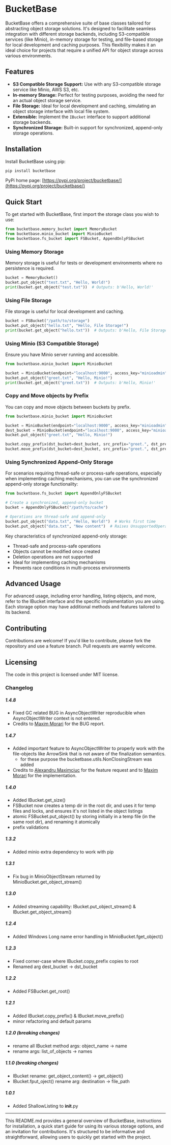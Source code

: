 # BucketBase

BucketBase offers a comprehensive suite of base classes tailored for abstracting object storage solutions. It's designed to facilitate seamless integration with
different storage backends, including S3-compatible services (like Minio), in-memory storage for testing, and file-based storage for local development and
caching purposes. This flexibility makes it an ideal choice for projects that require a unified API for object storage across various environments.

## Features

- **S3 Compatible Storage Support:** Use with any S3-compatible storage service like Minio, AWS S3, etc.
- **In-memory Storage:** Perfect for testing purposes, avoiding the need for an actual object storage service.
- **File Storage:** Ideal for local development and caching, simulating an object storage interface with local file system.
- **Extensible:** Implement the `IBucket` interface to support additional storage backends.
- **Synchronized Storage:** Built-in support for synchronized, append-only storage operations.

## Installation

Install BucketBase using pip:

```bash
pip install bucketbase
```

PyPi home page: [https://pypi.org/project/bucketbase/](https://pypi.org/project/bucketbase/)

## Quick Start

To get started with BucketBase, first import the storage class you wish to use:

```python
from bucketbase.memory_bucket import MemoryBucket
from bucketbase.minio_bucket import MinioBucket
from bucketbase.fs_bucket import FSBucket, AppendOnlyFSBucket
```

### Using Memory Storage

Memory storage is useful for tests or development environments where no persistence is required.

```python
bucket = MemoryBucket()
bucket.put_object("test.txt", "Hello, World!")
print(bucket.get_object("test.txt"))  # Outputs: b'Hello, World!'
```

### Using File Storage

File storage is useful for local development and caching.

```python
bucket = FSBucket("/path/to/storage")
bucket.put_object("hello.txt", "Hello, File Storage!")
print(bucket.get_object("hello.txt"))  # Outputs: b'Hello, File Storage!'
```

### Using Minio (S3 Compatible Storage)

Ensure you have Minio server running and accessible.

```python
from bucketbase.minio_bucket import MinioBucket

bucket = MinioBucket(endpoint="localhost:9000", access_key="minioadmin", secret_key="minioadmin", secure=False)
bucket.put_object("greet.txt", "Hello, Minio!")
print(bucket.get_object("greet.txt"))  # Outputs: b'Hello, Minio!'
```

### Copy and Move objects by Prefix

You can copy and move objects between buckets by prefix.

```python
from bucketbase.minio_bucket import MinioBucket

bucket = MinioBucket(endpoint="localhost:9000", access_key="minioadmin", secret_key="minioadmin", secure=False)
dest_bucket = MinioBucket(endpoint="localhost:9000", access_key="minioadmin", secret_key="minioadmin", secure=False, bucket_name="new_bucket")
bucket.put_object("greet.txt", "Hello, Minio!")

bucket.copy_prefix(dst_bucket=dest_bucket, src_prefix="greet.", dst_prefix="copy_dir/")
bucket.move_prefix(dst_bucket=dest_bucket, src_prefix="greet.", dst_prefix="move_dir/")
```

### Using Synchronized Append-Only Storage

For scenarios requiring thread-safe or process-safe operations, especially when implementing caching mechanisms, you can use the synchronized append-only storage functionality:

```python
from bucketbase.fs_bucket import AppendOnlyFSBucket

# Create a synchronized, append-only bucket
bucket = AppendOnlyFSBucket("/path/to/cache")

# Operations are thread-safe and append-only
bucket.put_object("data.txt", "Hello, World!")  # Works first time
bucket.put_object("data.txt", "New content")  # Raises UnsupportedOperation - can't modify existing files
```

Key characteristics of synchronized append-only storage:

- Thread-safe and process-safe operations
- Objects cannot be modified once created
- Deletion operations are not supported
- Ideal for implementing caching mechanisms
- Prevents race conditions in multi-process environments

## Advanced Usage

For advanced usage, including error handling, listing objects, and more, refer to the IBucket interface and the specific implementation you are using. Each
storage option may have additional methods and features tailored to its backend.

## Contributing

Contributions are welcome! If you'd like to contribute, please fork the repository and use a feature branch. Pull requests are warmly welcome.

## Licensing

The code in this project is licensed under MIT license.

### Changelog

##### 1.4.8

- Fixed GC related BUG in AsyncObjectWriter reproducible when AsyncObjectWriter context is not entered.
- Credits to [Maxim Morari](https://github.com/MorariMaxim) for the BUG report.

##### 1.4.7

- Added important feature to AsyncObjectWriter to properly work with the file-objects like ArrowSink that is not aware of the finalization semantics.
    - for these purpose the bucketbase.utils.NonClosingStream was added
- Credits to [Alexandru Maximciuc](https://github.com/amaximciuc) for the feature request and to [Maxim Morari](https://github.com/MorariMaxim) for the implementation.

##### 1.4.0

- Added IBucket.get_size()
- FSBucket now creates a temp dir in the root dir, and uses it for temp files and locks, and ensures it's not listed in the object listings
- atomic FSBucket.put_object() by storing initially in a temp file (in the same root dir), and renaming it atomically
- prefix validations

##### 1.3.2

- Added minio extra dependency to work with pip

##### 1.3.1

- Fix bug in MinioObjectStream returned by MinioBucket.get_object_stream()

##### 1.3.0

- Added streaming capability: IBucket.put_object_stream() & IBucket.get_object_stream()

##### 1.2.4

- Added Windows Long name error handling in MinioBucket.fget_object()

##### 1.2.3

- Fixed corner-case where IBucket.copy_prefix copies to root
- Renamed arg dest_bucket -> dst_bucket

##### 1.2.2

- Added FSBucket.get_root()

##### 1.2.1

- Added IBucket.copy_prefix() & IBucket.move_prefix()
- minor refactoring and default params

##### 1.2.0 (breaking changes)

- rename all IBucket method args: object_name -> name
- rename args: list_of_objects -> names

##### 1.1.0 (breaking changes)

- IBucket rename: get_object_content() -> get_object()
- IBucket.fput_oject() rename arg: destination -> file_path

##### 1.0.1

- Added ShallowListing to __init__.py

---
This README.md provides a general overview of BucketBase, instructions for installation, a quick start guide for using its various storage options, and an
invitation for contributions. It's structured to be informative and straightforward, allowing users to quickly get started with the project.
